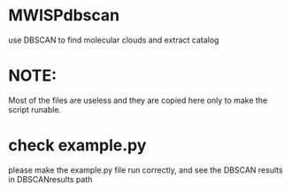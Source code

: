 # MWISPdbscan
use DBSCAN to find molecular clouds and extract catalog

# NOTE:
Most of the files are useless and they are copied here only to make the script runable.

# check example.py
please make the example.py file run correctly, and see the DBSCAN results in DBSCANresults path
